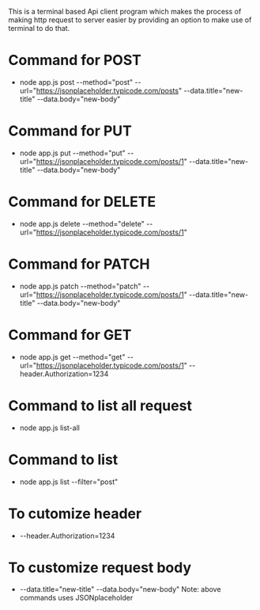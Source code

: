 This is a terminal based Api client program which makes the process of making http request to server easier by providing an option to make use of terminal to do that.

# Command for POST
 - node app.js post --method="post" --url="https://jsonplaceholder.typicode.com/posts" --data.title="new-title" --data.body="new-body"
# Command for PUT
 - node app.js put --method="put" --url="https://jsonplaceholder.typicode.com/posts/1" --data.title="new-title" --data.body="new-body"
# Command for DELETE
 - node app.js delete  --method="delete" --url="https://jsonplaceholder.typicode.com/posts/1"
# Command for PATCH
 - node app.js patch --method="patch" --url="https://jsonplaceholder.typicode.com/posts/1" --data.title="new-title" --data.body="new-body"
# Command for GET
 - node app.js get --method="get" --url="https://jsonplaceholder.typicode.com/posts/1" --header.Authorization=1234
# Command to list all request
 - node app.js list-all
# Command to list 
 - node app.js list --filter="post"
# To cutomize header 
 - --header.Authorization=1234
# To customize request body
 - --data.title="new-title" --data.body="new-body"
 Note: above commands uses JSONplaceholder
